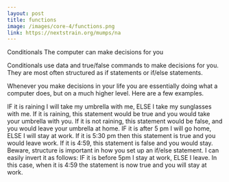 ```yaml
---
layout: post
title: functions
image: /images/core-4/functions.png
link: https://nextstrain.org/mumps/na
---
```


Conditionals
The computer can make decisions for you

Conditionals use data and true/false commands to make decisions for you. They are most often structured as if statements or if/else statements.

Whenever you make decisions in your life you are essentially doing what a computer does, but on a much higher level. Here are a few examples.

IF it is raining I will take my umbrella with me, ELSE I take my sunglasses with me.
If it is raining, this statement would be true and you would take your umbrella with you. If it is not raining, this statement would be false, and you would leave your umbrella at home.
IF it is after 5 pm I will go home, ELSE I will stay at work.
If it is 5:30 pm then this statement is true and you would leave work. If it is 4:59, this statement is false and you would stay.
Beware, structure is important in how you set up an if/else statement. I can easily invert it as follows: IF it is before 5pm I stay at work, ELSE I leave.
In this case, when it is 4:59 the statement is now true and you will stay at work.
